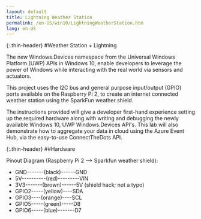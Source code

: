 ```yaml
---
layout: default
title: Lightning Weather Station
permalink: /en-US/win10/LightningWeatherStation.htm
lang: en-US
---
```


{:.thin-header}
#Weather Station + Lightning

The new Windows.Devices namespace from the Universal Windows Platform (UWP) APIs in Windows 10, enable developers to leverage the power of Windows while interacting with the real world via sensors and actuators.

This project uses the I2C bus and general purpose input/output (GPIO) ports available on the Raspberry Pi 2, to create an internet connected weather station using the SparkFun weather shield.

The instructions provided will give a developer first-hand experience setting up the required hardware along with writing and debugging the newly available Windows 10, UWP Windows.Devices API's. This lab will also demonstrate how to aggregate your data in cloud using the Azure Event Hub, via the easy-to-use ConnectTheDots API.

{:.thin-header}
##Hardware

Pinout Diagram (Raspberry Pi 2 --> Sparkfun weather shield):

* GND-------(black)------GND
* 5V----------(red)---------VIN
* 3V3-------(brown)------5V (shield hack; not a typo)
* GPIO2-----(yellow)----SDA
* GPIO3----(orange)----SCL
* GPIO5-----(green)-----D8
* GPIO6-----(blue)-------D7